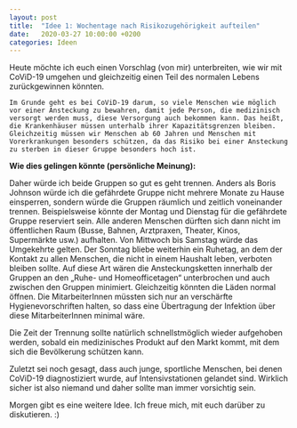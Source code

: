 ```yaml
---
layout: post
title:  "Idee 1: Wochentage nach Risikozugehörigkeit aufteilen"
date:   2020-03-27 10:00:00 +0200
categories: Ideen
---
```

Heute möchte ich euch einen Vorschlag (von mir) unterbreiten, wie wir mit CoViD-19 umgehen und gleichzeitig einen Teil des normalen Lebens zurückgewinnen könnten.

`Im Grunde geht es bei CoViD-19 darum, so viele Menschen wie möglich vor einer Ansteckung zu bewahren, damit jede Person, die medizinisch versorgt werden muss, diese Versorgung auch bekommen kann. Das heißt, die Krankenhäuser müssen unterhalb ihrer Kapazitätsgrenzen bleiben. Gleichzeitig müssen wir Menschen ab 60 Jahren und Menschen mit Vorerkrankungen besonders schützen, da das Risiko bei einer Ansteckung zu sterben in dieser Gruppe besonders hoch ist.`

**Wie dies gelingen könnte (persönliche Meinung):**

Daher würde ich beide Gruppen so gut es geht trennen. Anders als Boris Johnson würde ich die gefährdete Gruppe nicht mehrere Monate zu Hause einsperren, sondern würde die Gruppen räumlich und zeitlich voneinander trennen. Beispielsweise könnte der Montag und Dienstag für die gefährdete Gruppe reserviert sein. Alle anderen Menschen dürften sich dann nicht im öffentlichen Raum (Busse, Bahnen, Arztpraxen, Theater, Kinos, Supermärkte usw.) aufhalten. Von Mittwoch bis Samstag würde das Umgekehrte gelten. Der Sonntag bliebe weiterhin ein Ruhetag, an dem der Kontakt zu allen Menschen, die nicht in einem Haushalt leben, verboten bleiben sollte. Auf diese Art wären die Ansteckungsketten innerhalb der Gruppen an den „Ruhe- und Homeofficetagen“ unterbrochen und auch zwischen den Gruppen minimiert. Gleichzeitig könnten die Läden normal öffnen. Die MitarbeiterInnen müssten sich nur an verschärfte Hygienevorschriften halten, so dass eine Übertragung der Infektion über diese MitarbeiterInnen minimal wäre.

Die Zeit der Trennung sollte natürlich schnellstmöglich wieder aufgehoben werden, sobald ein medizinisches Produkt auf den Markt kommt, mit dem sich die Bevölkerung schützen kann.

Zuletzt sei noch gesagt, dass auch junge, sportliche Menschen, bei denen CoViD-19 diagnostiziert wurde, auf Intensivstationen gelandet sind. Wirklich sicher ist also niemand und daher sollte man immer vorsichtig sein.

Morgen gibt es eine weitere Idee. Ich freue mich, mit euch darüber zu diskutieren. :)